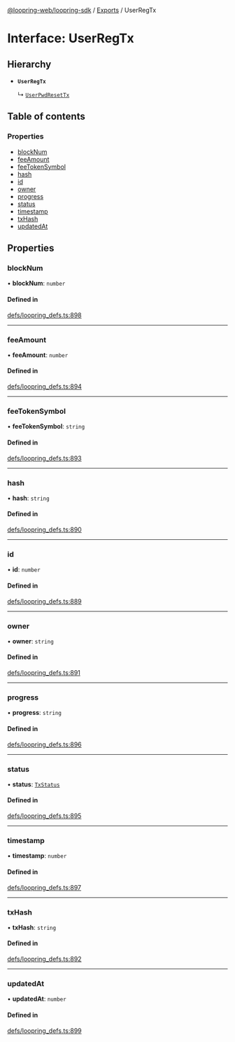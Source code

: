 [@loopring-web/loopring-sdk](../README.md) / [Exports](../modules.md) / UserRegTx

# Interface: UserRegTx

## Hierarchy

- **`UserRegTx`**

  ↳ [`UserPwdResetTx`](UserPwdResetTx.md)

## Table of contents

### Properties

- [blockNum](UserRegTx.md#blocknum)
- [feeAmount](UserRegTx.md#feeamount)
- [feeTokenSymbol](UserRegTx.md#feetokensymbol)
- [hash](UserRegTx.md#hash)
- [id](UserRegTx.md#id)
- [owner](UserRegTx.md#owner)
- [progress](UserRegTx.md#progress)
- [status](UserRegTx.md#status)
- [timestamp](UserRegTx.md#timestamp)
- [txHash](UserRegTx.md#txhash)
- [updatedAt](UserRegTx.md#updatedat)

## Properties

### blockNum

• **blockNum**: `number`

#### Defined in

[defs/loopring_defs.ts:898](https://github.com/Loopring/loopring_sdk/blob/31d2a2e/src/defs/loopring_defs.ts#L898)

___

### feeAmount

• **feeAmount**: `number`

#### Defined in

[defs/loopring_defs.ts:894](https://github.com/Loopring/loopring_sdk/blob/31d2a2e/src/defs/loopring_defs.ts#L894)

___

### feeTokenSymbol

• **feeTokenSymbol**: `string`

#### Defined in

[defs/loopring_defs.ts:893](https://github.com/Loopring/loopring_sdk/blob/31d2a2e/src/defs/loopring_defs.ts#L893)

___

### hash

• **hash**: `string`

#### Defined in

[defs/loopring_defs.ts:890](https://github.com/Loopring/loopring_sdk/blob/31d2a2e/src/defs/loopring_defs.ts#L890)

___

### id

• **id**: `number`

#### Defined in

[defs/loopring_defs.ts:889](https://github.com/Loopring/loopring_sdk/blob/31d2a2e/src/defs/loopring_defs.ts#L889)

___

### owner

• **owner**: `string`

#### Defined in

[defs/loopring_defs.ts:891](https://github.com/Loopring/loopring_sdk/blob/31d2a2e/src/defs/loopring_defs.ts#L891)

___

### progress

• **progress**: `string`

#### Defined in

[defs/loopring_defs.ts:896](https://github.com/Loopring/loopring_sdk/blob/31d2a2e/src/defs/loopring_defs.ts#L896)

___

### status

• **status**: [`TxStatus`](../enums/TxStatus.md)

#### Defined in

[defs/loopring_defs.ts:895](https://github.com/Loopring/loopring_sdk/blob/31d2a2e/src/defs/loopring_defs.ts#L895)

___

### timestamp

• **timestamp**: `number`

#### Defined in

[defs/loopring_defs.ts:897](https://github.com/Loopring/loopring_sdk/blob/31d2a2e/src/defs/loopring_defs.ts#L897)

___

### txHash

• **txHash**: `string`

#### Defined in

[defs/loopring_defs.ts:892](https://github.com/Loopring/loopring_sdk/blob/31d2a2e/src/defs/loopring_defs.ts#L892)

___

### updatedAt

• **updatedAt**: `number`

#### Defined in

[defs/loopring_defs.ts:899](https://github.com/Loopring/loopring_sdk/blob/31d2a2e/src/defs/loopring_defs.ts#L899)
